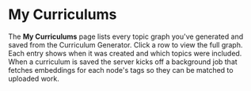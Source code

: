 # My Curriculums

The **My Curriculums** page lists every topic graph you've generated and saved from the Curriculum Generator. Click a row to view the full graph. Each entry shows when it was created and which topics were included. When a curriculum is saved the server kicks off a background job that fetches embeddings for each node's tags so they can be matched to uploaded work.
